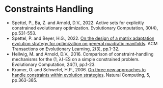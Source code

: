 # Constraints Handling

* Spettel, P., Ba, Z. and Arnold, D.V., 2022. Active sets for explicitly constrained evolutionary optimization. Evolutionary Computation, 30(4), pp.531-553.
* Spettel, P. and Beyer, H.G., 2022. [On the design of a matrix adaptation evolution strategy for optimization on general quadratic manifolds](https://dl.acm.org/doi/abs/10.1145/3551394). ACM Transactions on Evolutionary Learning, 2(3), pp.1-32.
* Hellwig, M. and Arnold, D.V., 2016. Comparison of constraint-handling mechanisms for the (1, λ)-ES on a simple constrained problem. Evolutionary Computation, 24(1), pp.1-23.
* Kramer, O. and Schwefel, H.P., 2006. [On three new approaches to handle constraints within evolution strategies](https://link.springer.com/article/10.1007/s11047-006-0001-x). Natural Computing, 5, pp.363-385.
